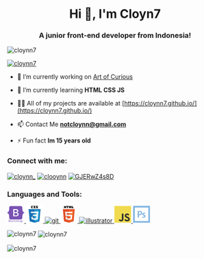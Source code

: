 <h1 align="center">Hi 👋, I'm Cloyn7</h1>
<h3 align="center">A junior front-end developer from Indonesia!</h3>

<p align="left"> <img src="https://komarev.com/ghpvc/?username=cloynn7&label=Profile%20views&color=0e75b6&style=flat" alt="cloynn7" /> </p>

<p align="left"> <a href="https://github.com/ryo-ma/github-profile-trophy"><img src="https://github-profile-trophy.vercel.app/?username=cloynn7" alt="cloynn7" /></a> </p>

- 🔭 I’m currently working on [Art of Curious](https://github.com/Cloynn7/ArtofCurious)

- 🌱 I’m currently learning **HTML CSS JS**

- 👨‍💻 All of my projects are available at [https://cloynn7.github.io/](https://cloynn7.github.io/)

- 📫 Contact Me **notcloynn@gmail.com**

- ⚡ Fun fact **Im 15 years old**

<h3 align="left">Connect with me:</h3>
<p align="left">
<a href="https://codepen.io/cloynn_" target="blank"><img align="center" src="https://raw.githubusercontent.com/rahuldkjain/github-profile-readme-generator/master/src/images/icons/Social/codepen.svg" alt="cloynn_" height="30" width="40" /></a>
<a href="https://instagram.com/clooynn" target="blank"><img align="center" src="https://raw.githubusercontent.com/rahuldkjain/github-profile-readme-generator/master/src/images/icons/Social/instagram.svg" alt="clooynn" height="30" width="40" /></a>
<a href="https://discord.gg/GJERwZ4s8D" target="blank"><img align="center" src="https://raw.githubusercontent.com/rahuldkjain/github-profile-readme-generator/master/src/images/icons/Social/discord.svg" alt="GJERwZ4s8D" height="30" width="40" /></a>
</p>

<h3 align="left">Languages and Tools:</h3>
<p align="left"> <a href="https://getbootstrap.com" target="_blank" rel="noreferrer"> <img src="https://raw.githubusercontent.com/devicons/devicon/master/icons/bootstrap/bootstrap-plain-wordmark.svg" alt="bootstrap" width="40" height="40"/> </a> <a href="https://www.w3schools.com/css/" target="_blank" rel="noreferrer"> <img src="https://raw.githubusercontent.com/devicons/devicon/master/icons/css3/css3-original-wordmark.svg" alt="css3" width="40" height="40"/> </a> <a href="https://git-scm.com/" target="_blank" rel="noreferrer"> <img src="https://www.vectorlogo.zone/logos/git-scm/git-scm-icon.svg" alt="git" width="40" height="40"/> </a> <a href="https://www.w3.org/html/" target="_blank" rel="noreferrer"> <img src="https://raw.githubusercontent.com/devicons/devicon/master/icons/html5/html5-original-wordmark.svg" alt="html5" width="40" height="40"/> </a> <a href="https://www.adobe.com/in/products/illustrator.html" target="_blank" rel="noreferrer"> <img src="https://www.vectorlogo.zone/logos/adobe_illustrator/adobe_illustrator-icon.svg" alt="illustrator" width="40" height="40"/> </a> <a href="https://developer.mozilla.org/en-US/docs/Web/JavaScript" target="_blank" rel="noreferrer"> <img src="https://raw.githubusercontent.com/devicons/devicon/master/icons/javascript/javascript-original.svg" alt="javascript" width="40" height="40"/> </a> <a href="https://www.photoshop.com/en" target="_blank" rel="noreferrer"> <img src="https://raw.githubusercontent.com/devicons/devicon/master/icons/photoshop/photoshop-line.svg" alt="photoshop" width="40" height="40"/> </a> </p>

<p><img align="left" src="https://github-readme-stats.vercel.app/api/top-langs?username=cloynn7&show_icons=true&locale=en&layout=compact" alt="cloynn7" /></p>

<p>&nbsp;<img align="center" src="https://github-readme-stats.vercel.app/api?username=cloynn7&show_icons=true&locale=en" alt="cloynn7" /></p>

<p><img align="center" src="https://github-readme-streak-stats.herokuapp.com/?user=cloynn7&" alt="cloynn7" /></p>
